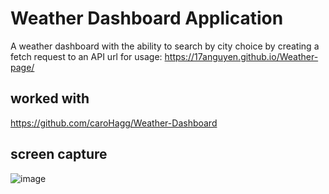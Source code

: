 # Weather Dashboard Application
A weather dashboard with the ability to search by city choice by creating a fetch request to an API
url for usage: https://17anguyen.github.io/Weather-page/

## worked with
https://github.com/caroHagg/Weather-Dashboard

## screen capture 
![image](https://user-images.githubusercontent.com/43556891/231401560-7493f61e-c4d8-45b1-9e8b-eb8f566a75b2.png)

